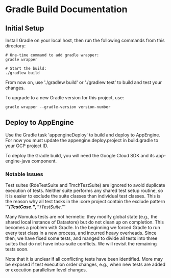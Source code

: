 # Gradle Build Documentation

## Initial Setup

Install Gradle on your local host, then run the following commands from this
directory:

```shell
# One-time command to add gradle wrapper:
gradle wrapper

# Start the build:
./gradlew build
```

From now on, use './gradlew build' or './gradlew test' to build and test your
changes.

To upgrade to a new Gradle version for this project, use:

```shell
gradle wrapper --gradle-version version-number
```

## Deploy to AppEngine

Use the Gradle task 'appengineDeploy' to build and deploy to AppEngine. For now
you must update the appengine.deploy.project in build.gradle to your
GCP project ID.

To deploy the Gradle build, you will need the Google Cloud SDK and its
app-engine-java component.


### Notable Issues

Test suites (RdeTestSuite and TmchTestSuite) are ignored to avoid duplicate
execution of tests. Neither suite performs any shared test setup routine, so it
is easier to exclude the suite classes than individual test classes. This is the
reason why all test tasks in the :core project contain the exclude pattern
'"**/*TestCase.*", "**/*TestSuite.*"'

Many Nomulus tests are not hermetic: they modify global state (e.g., the shared
local instance of Datastore) but do not clean up on completion. This becomes a
problem with Gradle. In the beginning we forced Gradle to run every test class
in a new process, and incurred heavy overheads. Since then, we have fixed some
tests, and manged to divide all tests into three suites that do not have
intra-suite conflicts. We will revisit the remaining tests soon.

Note that it is unclear if all conflicting tests have been identified. More may
be exposed if test execution order changes, e.g., when new tests are added or
execution parallelism level changes.
